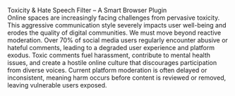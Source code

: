 Toxicity & Hate Speech Filter – A Smart Browser Plugin            
Online spaces are increasingly facing challenges from pervasive toxicity. This aggressive communication style severely impacts user well-being and erodes the quality of digital communities. We must move beyond reactive moderation.
Over 70% of social media users regularly encounter abusive or hateful comments, leading to a degraded user experience and platform exodus.
Toxic comments fuel harassment, contribute to mental health issues, and create a hostile online culture that discourages participation from diverse voices.
Current platform moderation is often delayed or inconsistent, meaning harm occurs before content is reviewed or removed, leaving vulnerable users exposed.
